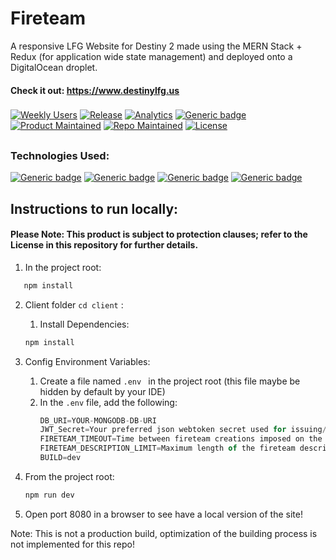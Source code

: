# Fireteam

A responsive LFG Website for Destiny 2 made using the MERN Stack + Redux (for application wide state management) and deployed onto a DigitalOcean droplet.
<br>
#### Check it out: https://www.destinylfg.us

###
[![Weekly Users](https://img.shields.io/badge/Weekly%20Users-400+-information)]()
[![Release](https://img.shields.io/badge/Version-1.2.0-blue)]()
[![Analytics](https://img.shields.io/badge/Analytics-GA-pink)]()
[![Generic badge](https://img.shields.io/badge/Website-Up-<COLOR>.svg)](https://shields.io/)
[![Product Maintained](https://img.shields.io/badge/Product%20Maintained-Yes-orange)]()
[![Repo Maintained](https://img.shields.io/badge/Repository%20Maintained-No-red)]()
[![License](https://img.shields.io/badge/License-BSD%202--Clause-orange.svg)](https://opensource.org/licenses/BSD-2-Clause)


##
### Technologies Used: 
[![Generic badge](https://img.shields.io/badge/Database-MongoDB-<COLOR>.svg)](https://shields.io/) [![Generic badge](https://img.shields.io/badge/Backend-Express-<COLOR>.svg)](https://shields.io/)
[![Generic badge](https://img.shields.io/badge/Frontend-React-<COLOR>.svg)](https://shields.io/)
[![Generic badge](https://img.shields.io/badge/StatePersistence-Redux-<COLOR>.svg)](https://shields.io/)


## Instructions to run locally:
#### Please Note: This product is subject to protection clauses; refer to the License in this repository for further details.

 1) In the project root:
 ```javascript
    npm install
 ```
    
 2) Client folder ```cd client``` : 
     1) Install Dependencies:
     ```javascript
     npm install
     ```
 
 3) Config Environment Variables:
      1) Create a file named ```.env ```  in the project root (this file maybe be hidden by default by your IDE)
      2) In the ```.env``` file, add the following:
         ```javascript
         DB_URI=YOUR-MONGODB-DB-URI
         JWT_Secret=Your preferred json webtoken secret used for issuing/verifying tokens
         FIRETEAM_TIMEOUT=Time between fireteam creations imposed on the users in milliseconds
         FIRETEAM_DESCRIPTION_LIMIT=Maximum length of the fireteam description field
         BUILD=dev
         ```
  4) From the project root:
     ```javascript
     npm run dev
     ```
  5) Open port 8080 in a browser to see have a local version of the site!
     
Note: This is not a production build, optimization of the building process is not implemented for this repo!
